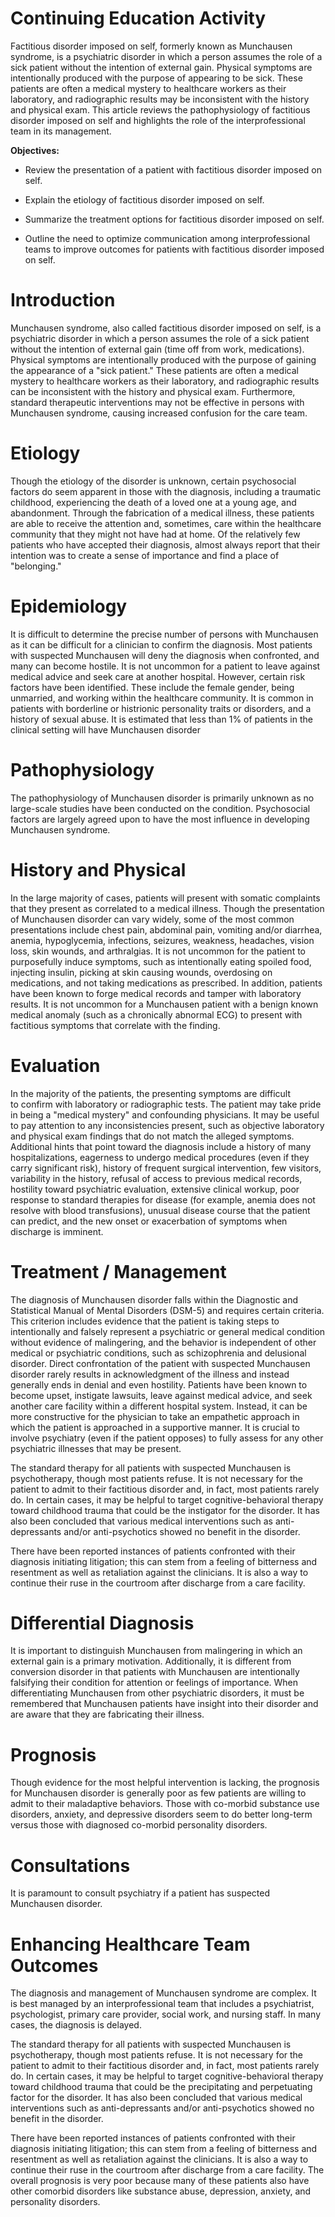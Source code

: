 # Continuing Education Activity

Factitious disorder imposed on self, formerly known as Munchausen syndrome, is a psychiatric disorder in which a person assumes the role of a sick patient without the intention of external gain. Physical symptoms are intentionally produced with the purpose of appearing to be sick. These patients are often a medical mystery to healthcare workers as their laboratory, and radiographic results may be inconsistent with the history and physical exam. This article reviews the pathophysiology of factitious disorder imposed on self and highlights the role of the interprofessional team in its management.

**Objectives:**
- Review the presentation of a patient with factitious disorder imposed on self.
- Explain the etiology of factitious disorder imposed on self.
- Summarize the treatment options for factitious disorder imposed on self.

- Outline the need to optimize communication among interprofessional teams to improve outcomes for patients with factitious disorder imposed on self.

# Introduction

Munchausen syndrome, also called factitious disorder imposed on self, is a psychiatric disorder in which a person assumes the role of a sick patient without the intention of external gain (time off from work, medications). Physical symptoms are intentionally produced with the purpose of gaining the appearance of a "sick patient." These patients are often a medical mystery to healthcare workers as their laboratory, and radiographic results can be inconsistent with the history and physical exam. Furthermore, standard therapeutic interventions may not be effective in persons with Munchausen syndrome, causing increased confusion for the care team.

# Etiology

Though the etiology of the disorder is unknown, certain psychosocial factors do seem apparent in those with the diagnosis, including a traumatic childhood, experiencing the death of a loved one at a young age, and abandonment. Through the fabrication of a medical illness, these patients are able to receive the attention and, sometimes, care within the healthcare community that they might not have had at home. Of the relatively few patients who have accepted their diagnosis, almost always report that their intention was to create a sense of importance and find a place of "belonging."

# Epidemiology

It is difficult to determine the precise number of persons with Munchausen as it can be difficult for a clinician to confirm the diagnosis. Most patients with suspected Munchausen will deny the diagnosis when confronted, and many can become hostile. It is not uncommon for a patient to leave against medical advice and seek care at another hospital. However, certain risk factors have been identified. These include the female gender, being unmarried, and working within the healthcare community. It is common in patients with borderline or histrionic personality traits or disorders, and a history of sexual abuse. It is estimated that less than 1% of patients in the clinical setting will have Munchausen disorder

# Pathophysiology

The pathophysiology of Munchausen disorder is primarily unknown as no large-scale studies have been conducted on the condition. Psychosocial factors are largely agreed upon to have the most influence in developing Munchausen syndrome.

# History and Physical

In the large majority of cases, patients will present with somatic complaints that they present as correlated to a medical illness. Though the presentation of Munchausen disorder can vary widely, some of the most common presentations include chest pain, abdominal pain, vomiting and/or diarrhea, anemia, hypoglycemia, infections, seizures, weakness, headaches, vision loss, skin wounds, and arthralgias. It is not uncommon for the patient to purposefully induce symptoms, such as intentionally eating spoiled food, injecting insulin, picking at skin causing wounds, overdosing on medications, and not taking medications as prescribed. In addition, patients have been known to forge medical records and tamper with laboratory results. It is not uncommon for a Munchausen patient with a benign known medical anomaly (such as a chronically abnormal ECG) to present with factitious symptoms that correlate with the finding.

# Evaluation

In the majority of the patients, the presenting symptoms are difficult to confirm with laboratory or radiographic tests. The patient may take pride in being a "medical mystery" and confounding physicians. It may be useful to pay attention to any inconsistencies present, such as objective laboratory and physical exam findings that do not match the alleged symptoms. Additional hints that point toward the diagnosis include a history of many hospitalizations, eagerness to undergo medical procedures (even if they carry significant risk), history of frequent surgical intervention, few visitors, variability in the history, refusal of access to previous medical records, hostility toward psychiatric evaluation, extensive clinical workup, poor response to standard therapies for disease (for example, anemia does not resolve with blood transfusions), unusual disease course that the patient can predict, and the new onset or exacerbation of symptoms when discharge is imminent.

# Treatment / Management

The diagnosis of Munchausen disorder falls within the Diagnostic and Statistical Manual of Mental Disorders (DSM-5) and requires certain criteria. This criterion includes evidence that the patient is taking steps to intentionally and falsely represent a psychiatric or general medical condition without evidence of malingering, and the behavior is independent of other medical or psychiatric conditions, such as schizophrenia and delusional disorder. Direct confrontation of the patient with suspected Munchausen disorder rarely results in acknowledgment of the illness and instead generally ends in denial and even hostility. Patients have been known to become upset, instigate lawsuits, leave against medical advice, and seek another care facility within a different hospital system. Instead, it can be more constructive for the physician to take an empathetic approach in which the patient is approached in a supportive manner. It is crucial to involve psychiatry (even if the patient opposes) to fully assess for any other psychiatric illnesses that may be present.

The standard therapy for all patients with suspected Munchausen is psychotherapy, though most patients refuse. It is not necessary for the patient to admit to their factitious disorder and, in fact, most patients rarely do. In certain cases, it may be helpful to target cognitive-behavioral therapy toward childhood trauma that could be the instigator for the disorder. It has also been concluded that various medical interventions such as anti-depressants and/or anti-psychotics showed no benefit in the disorder.

There have been reported instances of patients confronted with their diagnosis initiating litigation; this can stem from a feeling of bitterness and resentment as well as retaliation against the clinicians. It is also a way to continue their ruse in the courtroom after discharge from a care facility.

# Differential Diagnosis

It is important to distinguish Munchausen from malingering in which an external gain is a primary motivation. Additionally, it is different from conversion disorder in that patients with Munchausen are intentionally falsifying their condition for attention or feelings of importance. When differentiating Munchausen from other psychiatric disorders, it must be remembered that Munchausen patients have insight into their disorder and are aware that they are fabricating their illness.

# Prognosis

Though evidence for the most helpful intervention is lacking, the prognosis for Munchausen disorder is generally poor as few patients are willing to admit to their maladaptive behaviors. Those with co-morbid substance use disorders, anxiety, and depressive disorders seem to do better long-term versus those with diagnosed co-morbid personality disorders.

# Consultations

It is paramount to consult psychiatry if a patient has suspected Munchausen disorder.

# Enhancing Healthcare Team Outcomes

The diagnosis and management of Munchausen syndrome are complex. It is best managed by an interprofessional team that includes a psychiatrist, psychologist, primary care provider, social work, and nursing staff. In many cases, the diagnosis is delayed.

The standard therapy for all patients with suspected Munchausen is psychotherapy, though most patients refuse. It is not necessary for the patient to admit to their factitious disorder and, in fact, most patients rarely do. In certain cases, it may be helpful to target cognitive-behavioral therapy toward childhood trauma that could be the precipitating and perpetuating factor for the disorder. It has also been concluded that various medical interventions such as anti-depressants and/or anti-psychotics showed no benefit in the disorder.

There have been reported instances of patients confronted with their diagnosis initiating litigation; this can stem from a feeling of bitterness and resentment as well as retaliation against the clinicians. It is also a way to continue their ruse in the courtroom after discharge from a care facility. The overall prognosis is very poor because many of these patients also have other comorbid disorders like substance abuse, depression, anxiety, and personality disorders.